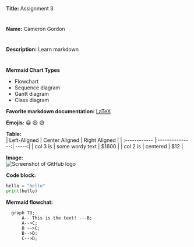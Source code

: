 **Title:** Assignment 3
#
**Name:** Cameron Gordon 
# 
**Description:** Learn markdown 
#
**Mermaid Chart Types** 
* Flowchart 
* Sequence diagram 
* Gantt diagram
* Class diagram 

**Favorite markdown documentation:**
 [LaTeX](https://ashki23.github.io/markdown-latex.html)
 
**Emojis:** 
:grinning: :laughing: :sweat_smile: 

**Table:**
<br> 
| Left-Aligned  | Center Aligned  | Right Aligned |
| :------------ |:---------------:| -----:|
| col 3 is      | some wordy text | $1600 |
| col 2 is      | centered        |   $12 | 

**Image:** 
<br>
![Screenshot of GitHub logo](https://cdn-icons-png.flaticon.com/512/25/25231.png)

**Code block:** 
````python 
hello = "hello"
print(hello) 
````

**Mermaid flowchat:** 
<br>
```mermaid
  graph TD;
      A-- This is the text! ---B;
      A-->C;
	  B -->C;
      B-->D;
      C-->D;
```
